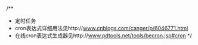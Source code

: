 /**
 *  定时任务
 *  cron表达式详细用法见http://www.cnblogs.com/canger/p/6046771.html
 *  在线cron表达式生成器见http://www.pdtools.net/tools/becron.jsp#cron
 */
 
 
 
  
